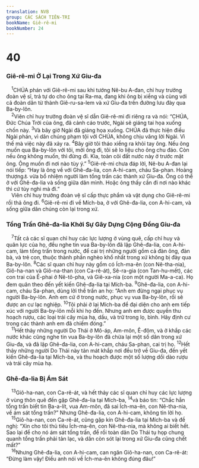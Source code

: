 ```yaml
---
translation: NVB
group: CÁC SÁCH TIÊN-TRI
bookName: Giê-rê-mi 
bookNumber: 24
---
```


<div class="title"><h1>40</h1><h3>Giê-rê-mi Ở Lại Trong Xứ Giu-đa </h3></div>
<span class="verse gie_40_1"> <sup>1</sup>CHÚA phán với Giê-rê-mi sau khi tướng Nê-bu A-đan, chỉ huy trưởng đoàn vệ sĩ, trả tự do cho ông tại Ra-ma, đang khi ông bị xiềng và cùng với cả đoàn dân từ thành Giê-ru-sa-lem và xứ Giu-đa trên đường lưu đày qua Ba-by-lôn. <br/></span>
<span class="verse gie_40_2"> <sup>2</sup>Viên chỉ huy trưởng đoàn vệ sĩ dẫn Giê-rê-mi đi riêng ra và nói: “CHÚA, Đức Chúa Trời của ông, đã cảnh cáo trước, Ngài sẽ giáng tai họa xuống chốn này. </span>
<span class="verse gie_40_3"><sup>3</sup>Và bây giờ Ngài đã giáng họa xuống. CHÚA đã thực hiện điều Ngài phán, vì dân chúng phạm tội với CHÚA, không chịu vâng lời Ngài. Vì thế mà việc này đã xảy ra. </span>
<span class="verse gie_40_4"><sup>4</sup>Bây giờ tôi tháo xiềng ra khỏi tay ông. Nếu ông muốn qua Ba-by-lôn với tôi, mời ông đi, tôi sẽ lo liệu cho ông chu đáo. Còn nếu ông không muốn, thì đừng đi. Kìa, toàn cõi đất nước này ở trước mặt ông. Ông muốn đi nơi nào tùy ý.” </span>
<span class="verse gie_40_5"><sup>5</sup>Giê-rê-mi chưa đáp lời, Nê-bu A-đan lại nói tiếp: “Hay là ông về với Ghê-đa-lia, con A-hi-cam, cháu Sa-phan. Hoàng thượng<a data-toggle="tooltip" data-placement="bottom" title="Nt: vua Ba-by-lôn">⚓</a> vừa bổ nhiệm người làm tổng trấn các thành xứ Giu-đa. Ông có thể ở với Ghê-đa-lia và sống giữa dân mình. Hoặc ông thấy cần đi nơi nào khác thì cứ tùy nghi mà đi.” <br/> Viên chỉ huy trưởng đoàn vệ sĩ cấp thực phẩm và vật dụng cho Giê-rê-mi rồi thả ông đi. </span>
<span class="verse gie_40_6"><sup>6</sup>Giê-rê-mi đi về Mích-ba, ở với Ghê-đa-lia, con A-hi-cam, và sống giữa dân chúng còn lại trong xứ. <br/></span>
<div class="title"><h3>Tổng Trấn Ghê-đa-lia Khởi Sự Gây Dựng Cộng Đồng Giu-đa </h3></div>
<span class="verse gie_40_7"> <sup>7</sup>Tất cả các sĩ quan chỉ huy các lực lượng ở vùng quê, cấp chỉ huy và quân lực của họ, đều nghe tin vua Ba-by-lôn đã lập Ghê-đa-lia, con A-hi-cam, làm tổng trấn trong nước, để cai trị những người gồm cả đàn ông, đàn bà, và trẻ con, thuộc thành phần nghèo khổ nhất trong xứ không bị đày qua Ba-by-lôn. </span>
<span class="verse gie_40_8"><sup>8</sup>Các sĩ quan chỉ huy này gồm có Ích-ma-ên (con Nê-tha-nia), Giô-ha-nan và Giô-na-than (con Ca-rê-át), Sê-ra-gia (con Tan-hu-mết), các con trai của Ê-phai ở Nê-tô-pha, và Giê-xa-nia (con một người Ma-a-ca). Họ đem quân theo đến yết kiến Ghê-đa-lia tại Mích-ba. </span>
<span class="verse gie_40_9"><sup>9</sup>Ghê-đa-lia, con A-hi-cam, cháu Sa-phan, dùng lời thề trấn an họ: “Anh em đừng ngại phục vụ người Ba-by-lôn. Anh em cứ ở trong nước, phục vụ vua Ba-by-lôn, rồi sẽ được an cư lạc nghiệp. </span>
<span class="verse gie_40_10"><sup>10</sup>Tôi phải ở lại Mích-ba để đại diện cho anh em tiếp xúc với người Ba-by-lôn mỗi khi họ đến. Nhưng anh em được quyền thu hoạch rượu, các loại trái cây mùa hạ, dầu, và trữ trong lọ, bình. Hãy định cư trong các thành anh em đã chiếm đóng.” <br/></span>
<span class="verse gie_40_11"> <sup>11</sup>Hết thảy những người Do Thái ở Mô-áp, Am-môn, Ê-đôm, và ở khắp các nước khác cũng nghe tin vua Ba-by-lôn đã chừa lại một số dân trong xứ Giu-đa, và đã lập Ghê-đa-lia, con A-hi-cam, cháu Sa-phan, cai trị họ. </span>
<span class="verse gie_40_12"><sup>12</sup>Hết thảy những người Do Thái này tản mát khắp nơi đều trở về Giu-đa, đến yết kiến Ghê-đa-lia tại Mích-ba, và thu hoạch được một số lượng dồi dào rượu và trái cây mùa hạ. <br/></span>
<div class="title"><h3>Ghê-đa-lia Bị Ám Sát </h3></div>
<span class="verse gie_40_13"> <sup>13</sup>Giô-ha-nan, con Ca-rê-át, và hết thảy các sĩ quan chỉ huy các lực lượng ở vùng thôn quê đến gặp Ghê-đa-lia tại Mích-ba, </span>
<span class="verse gie_40_14"><sup>14</sup>và báo tin: “Chắc hẳn tổng trấn biết tin Ba-a-lít, vua Am-môn, đã sai Ích-ma-ên, con Nê-tha-nia, về ám sát tổng trấn?” Nhưng Ghê-đa-lia, con A-hi-cam, không tin lời họ. <br/></span>
<span class="verse gie_40_15"> <sup>15</sup>Giô-ha-nan, con Ca-rê-át, cũng gặp kín Ghê-đa-lia tại Mích-ba và đề nghị: “Xin cho tôi thủ tiêu Ích-ma-ên, con Nê-tha-nia, mà không ai biết hết. Sao lại để cho nó ám sát tổng trấn, để rồi toàn dân Do Thái tụ họp chung quanh tổng trấn phải tản lạc, và dân còn sót lại trong xứ Giu-đa cũng chết mất?” <br/></span>
<span class="verse gie_40_16"> <sup>16</sup>Nhưng Ghê-đa-lia, con A-hi-cam, can ngăn Giô-ha-nan, con Ca-rê-át: “Đừng làm vậy! Điều anh nói về Ích-ma-ên không đúng đâu!” <br/></span>
